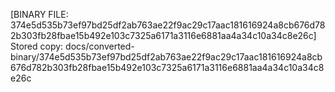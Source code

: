 [BINARY FILE: 374e5d535b73ef97bd25df2ab763ae22f9ac29c17aac181616924a8cb676d782b303fb28fbae15b492e103c7325a6171a3116e6881aa4a34c10a34c8e26c]
Stored copy: docs/converted-binary/374e5d535b73ef97bd25df2ab763ae22f9ac29c17aac181616924a8cb676d782b303fb28fbae15b492e103c7325a6171a3116e6881aa4a34c10a34c8e26c
